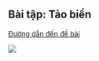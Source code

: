<h2> Bài tập: Tảo biển <br> </h2>

<a href="https://khmt.uit.edu.vn/laptrinh/cs112-2021/view_problem/2">
  Đường dẫn đến đề bài
</a>

<a href="https://colab.research.google.com/github/khanh-moriaty/CS112.L11.KHTN/blob/master/week2/docs/tao_bien.ipynb">
  <p align="">
    <img src="https://colab.research.google.com/assets/colab-badge.svg" />
  </p>
</a>
